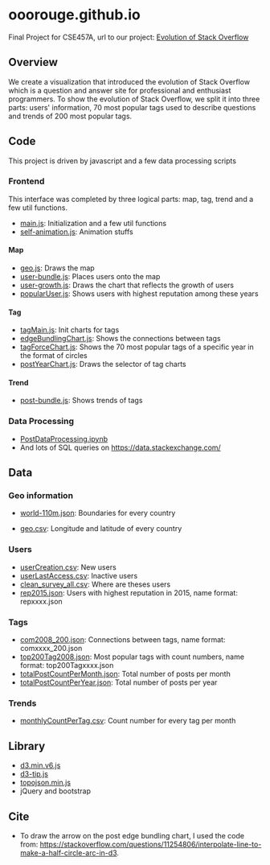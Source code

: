 # ooorouge.github.io
Final Project for CSE457A, url to our project: [Evolution of Stack Overflow](https://washuvis.github.io/stackoverflow/)

## Overview

We create a visualization that introduced the evolution of Stack Overflow which is a question and answer site for professional and enthusiast programmers. To show the evolution of Stack Overflow, we split it into three parts: users' information, 70 most popular tags used to describe questions and trends of 200 most popular tags.

## Code

This project is driven by javascript and a few data processing scripts

### Frontend

This interface was completed by three logical parts: map, tag, trend and a few util functions.

* [main.js](https://github.com/ooorouge/ooorouge.github.io/blob/main/js/main.js): Initialization and a few util functions
* [self-animation.js](https://github.com/ooorouge/ooorouge.github.io/blob/main/js/self-animation.js): Animation stuffs

#### Map

* [geo.js](https://github.com/ooorouge/ooorouge.github.io/blob/main/js/geo.js): Draws the map
* [user-bundle.js](https://github.com/ooorouge/ooorouge.github.io/blob/main/js/user-bundle.js): Places users onto the map
* [user-growth.js](https://github.com/ooorouge/ooorouge.github.io/blob/main/js/user-growth.js): Draws the chart that reflects the growth of users
* [popularUser.js](https://github.com/ooorouge/ooorouge.github.io/blob/main/js/popularUser.js): Shows users with highest reputation among these years

#### Tag

* [tagMain.js](https://github.com/ooorouge/ooorouge.github.io/blob/main/js/tagMain.js): Init charts for tags
* [edgeBundlingChart.js](https://github.com/ooorouge/ooorouge.github.io/blob/main/js/edgeBundlingChart.js): Shows the connections between tags
* [tagForceChart.js](https://github.com/ooorouge/ooorouge.github.io/blob/main/js/tagForceChart.js): Shows the 70 most popular tags of a specific year in the format of circles
* [postYearChart.js](https://github.com/ooorouge/ooorouge.github.io/blob/main/js/postYearChart.js): Draws the selector of tag charts

#### Trend

* [post-bundle.js](https://github.com/ooorouge/ooorouge.github.io/blob/main/js/post-bundle.js): Shows trends of tags

### Data Processing

* [PostDataProcessing.ipynb](https://github.com/ooorouge/ooorouge.github.io/blob/main/dataProcessingScript/PostDataProcessing.ipynb)
* And lots of SQL queries on https://data.stackexchange.com/

## Data

### Geo information

* [world-110m.json](https://github.com/ooorouge/ooorouge.github.io/blob/main/data/world-110m.json): Boundaries for every country

* [geo.csv](https://github.com/ooorouge/ooorouge.github.io/blob/main/data/geo.csv): Longitude and latitude of every country

### Users

* [userCreation.csv](https://github.com/ooorouge/ooorouge.github.io/blob/main/data/userCreation.csv): New users
* [userLastAccess.csv](https://github.com/ooorouge/ooorouge.github.io/blob/main/data/userLastAccess.csv): Inactive users
* [clean_survey_all.csv](https://github.com/ooorouge/ooorouge.github.io/blob/main/data/clean_survey_all.csv): Where are theses users
* [rep2015.json](https://github.com/ooorouge/ooorouge.github.io/blob/main/data/rep2015.json): Users with highest reputation in 2015, name format: repxxxx.json

### Tags

* [com2008_200.json](https://github.com/ooorouge/ooorouge.github.io/blob/main/data/com2008_200.json): Connections between tags, name format: comxxxx_200.json
* [top200Tag2008.json](https://github.com/ooorouge/ooorouge.github.io/blob/main/data/top200Tag2008.json): Most popular tags with count numbers, name format: top200Tagxxxx.json
* [totalPostCountPerMonth.json](https://github.com/ooorouge/ooorouge.github.io/blob/main/data/totalPostCountPerMonth.json): Total number of posts per month
* [totalPostCountPerYear.json](https://github.com/ooorouge/ooorouge.github.io/blob/main/data/totalPostCountPerYear.json): Total number of posts per year

### Trends

* [monthlyCountPerTag.csv](https://github.com/ooorouge/ooorouge.github.io/blob/main/data/monthlyCountPerTag.csv): Count number for every tag per month

## Library

* [d3.min.v6.js](https://github.com/ooorouge/ooorouge.github.io/blob/main/js/d3.min.v6.js)
* [d3-tip.js](https://github.com/ooorouge/ooorouge.github.io/blob/main/js/d3-tip.js)
* [topojson.min.js](https://github.com/ooorouge/ooorouge.github.io/blob/main/js/topojson.min.js)
* jQuery and bootstrap

## Cite

* To draw the arrow on the post edge bundling chart, I used the code from: https://stackoverflow.com/questions/11254806/interpolate-line-to-make-a-half-circle-arc-in-d3.  

